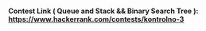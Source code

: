 #### Contest Link ( Queue and Stack && Binary Search Tree ): https://www.hackerrank.com/contests/kontrolno-3
